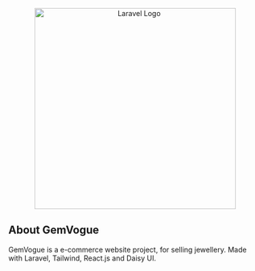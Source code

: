<p align="center"><a href="https://laravel.com" target="_blank"><img src="https://raw.githubusercontent.com/laravel/art/master/logo-lockup/5%20SVG/2%20CMYK/1%20Full%20Color/laravel-logolockup-cmyk-red.svg" width="400" alt="Laravel Logo"></a></p>


## About GemVogue

GemVogue is a e-commerce website project, for selling jewellery. Made with Laravel, Tailwind, React.js and Daisy UI.

